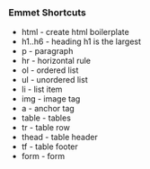 ### Emmet Shortcuts

* html - create html boilerplate
* h1..h6 - heading h1 is the largest
* p - paragraph
* hr - horizontal rule
* ol - ordered list
* ul - unordered list
* li - list item
* img - image tag
* a - anchor tag
* table - tables
* tr - table row
* thead - table header
* tf - table footer
* form - form

